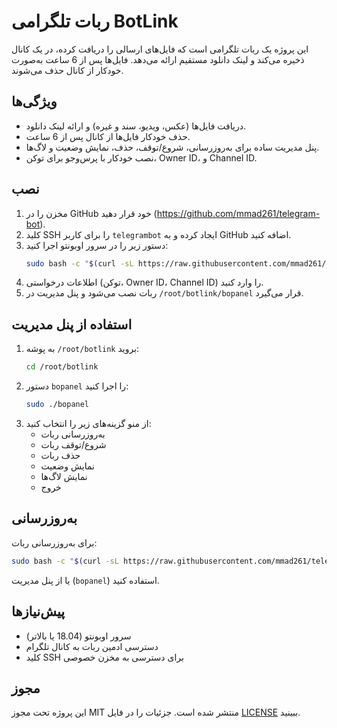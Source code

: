 # ربات تلگرامی BotLink

این پروژه یک ربات تلگرامی است که فایل‌های ارسالی را دریافت کرده، در یک کانال ذخیره می‌کند و لینک دانلود مستقیم ارائه می‌دهد. فایل‌ها پس از 6 ساعت به‌صورت خودکار از کانال حذف می‌شوند.

## ویژگی‌ها
- دریافت فایل‌ها (عکس، ویدیو، سند و غیره) و ارائه لینک دانلود.
- حذف خودکار فایل‌ها از کانال پس از 6 ساعت.
- پنل مدیریت ساده برای به‌روزرسانی، شروع/توقف، حذف، نمایش وضعیت و لاگ‌ها.
- نصب خودکار با پرس‌وجو برای توکن، Owner ID، و Channel ID.

## نصب
1. مخزن را در GitHub خود قرار دهید (https://github.com/mmad261/telegram-bot).
2. کلید SSH را برای کاربر `telegrambot` ایجاد کرده و به GitHub اضافه کنید.
3. دستور زیر را در سرور اوبونتو اجرا کنید:
   ```bash
   sudo bash -c "$(curl -sL https://raw.githubusercontent.com/mmad261/telegram-bot/main/install.sh)" @ install
   ```
4. اطلاعات درخواستی (توکن، Owner ID، Channel ID) را وارد کنید.
5. ربات نصب می‌شود و پنل مدیریت در `/root/botlink/bopanel` قرار می‌گیرد.

## استفاده از پنل مدیریت
1. به پوشه `/root/botlink` بروید:
   ```bash
   cd /root/botlink
   ```
2. دستور `bopanel` را اجرا کنید:
   ```bash
   sudo ./bopanel
   ```
3. از منو گزینه‌های زیر را انتخاب کنید:
   - به‌روزرسانی ربات
   - شروع/توقف ربات
   - حذف ربات
   - نمایش وضعیت
   - نمایش لاگ‌ها
   - خروج

## به‌روزرسانی
برای به‌روزرسانی ربات:
```bash
sudo bash -c "$(curl -sL https://raw.githubusercontent.com/mmad261/telegram-bot/main/install.sh)" @ update
```
یا از پنل مدیریت (`bopanel`) استفاده کنید.

## پیش‌نیازها
- سرور اوبونتو (18.04 یا بالاتر)
- دسترسی ادمین ربات به کانال تلگرام
- کلید SSH برای دسترسی به مخزن خصوصی

## مجوز
این پروژه تحت مجوز MIT منتشر شده است. جزئیات را در فایل [LICENSE](LICENSE) ببینید.
